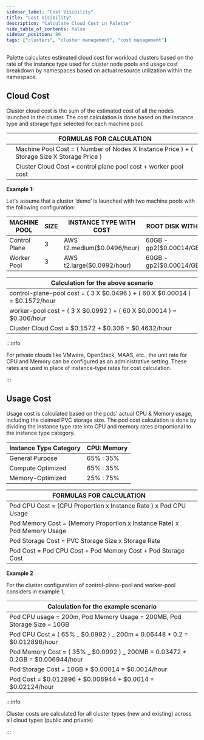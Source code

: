 ```yaml
---
sidebar_label: "Cost Visibility"
title: "Cost Visibility"
description: "Calculate Cloud Cost in Palette"
hide_table_of_contents: false
sidebar_position: 80
tags: ["clusters", "cluster management", "cost management"]
---
```


Palette calculates estimated cloud cost for workload clusters based on the rate of the instance type used for cluster
node pools and usage cost breakdown by namespaces based on actual resource utilization within the namespace.

## Cloud Cost

Cluster cloud cost is the sum of the estimated cost of all the nodes launched in the cluster. The cost calculation is
done based on the instance type and storage type selected for each machine pool.

|     | **FORMULAS FOR CALCULATION**                                                                |
| --- | ------------------------------------------------------------------------------------------- |
|     | Machine Pool Cost = ( Number of Nodes X Instance Price ) + ( Storage Size X Storage Price ) |
|     | Cluster Cloud Cost = control plane pool cost + worker pool cost                             |

**Example 1:**

Let's assume that a cluster ‘demo’ is launched with two machine pools with the following configuration:

| MACHINE POOL  | SIZE | INSTANCE TYPE WITH COST     | ROOT DISK WITH COST          |
| ------------- | ---- | --------------------------- | ---------------------------- |
| Control Plane | 3    | AWS t2.medium($0.0496/hour) | 60GB - gp2($0.00014/GB/hour) |
| Worker Pool   | 3    | AWS t2.large($0.0992/hour)  | 60GB - gp2($0.00014/GB/hour) |

| Calculation for the above scenario                                           |
| ---------------------------------------------------------------------------- |
| control-plane-pool cost = ( 3 X $0.0496 ) + ( 60 X $0.00014 ) = $0.1572/hour |
| worker-pool cost = ( 3 X $0.0992 ) + ( 60 X $0.00014 ) = $0.306/hour         |
| Cluster Cloud Cost = $0.1572 + $0.306 = $0.4632/hour                         |

:::info

For private clouds like VMware, OpenStack, MAAS, etc., the unit rate for CPU and Memory can be configured as an
administrative setting. These rates are used in place of instance-type rates for cost calculation.

:::

## Usage Cost

Usage cost is calculated based on the pods' actual CPU & Memory usage, including the claimed PVC storage size. The pod
cost calculation is done by dividing the instance type rate into CPU and memory rates proportional to the instance type
category.

| Instance Type Category | CPU: Memory |
| ---------------------- | ----------- |
| General Purpose        | 65% : 35%   |
| Compute Optimized      | 65% : 35%   |
| Memory-Optimized       | 25% : 75%   |

| **FORMULAS FOR CALCULATION**                                             |     |
| ------------------------------------------------------------------------ | --- |
| Pod CPU Cost = (CPU Proportion x Instance Rate ) x Pod CPU Usage         |
| Pod Memory Cost = (Memory Proportion x Instance Rate) x Pod Memory Usage |
| Pod Storage Cost = PVC Storage Size x Storage Rate                       |
| Pod Cost = Pod CPU Cost + Pod Memory Cost + Pod Storage Cost             |

**Example 2**

For the cluster configuration of control-plane-pool and worker-pool considers in example 1,

| Calculation for the example scenario                                            |
| ------------------------------------------------------------------------------- |
| Pod CPU usage = 200m, Pod Memory Usage = 200MB, Pod Storage Size = 10GB         |
| Pod CPU Cost = ( 65% _ $0.0992 ) _ 200m = 0.06448 \* 0.2 = $0.012896/hour       |
| Pod Memory Cost = ( 35% _ $0.0992 ) _ 200MB = 0.03472 \* 0.2GB = $0.006944/hour |
| Pod Storage Cost = 10GB \* $0.00014 = $0.0014/hour                              |
| Pod Cost = $0.012896 + $0.006944 + $0.0014 = $0.02124/hour                      |

:::info

Cluster costs are calculated for all cluster types (new and existing) across all cloud types (public and private)

:::
